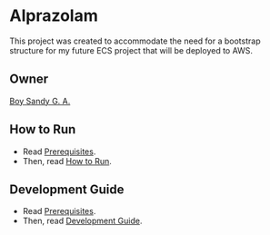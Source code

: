 # Alprazolam

This project was created to accommodate the need for a bootstrap structure for my future ECS project that will be deployed to AWS.

## Owner

[Boy Sandy G. A.](https://github.com/renodesper)

## How to Run

- Read [Prerequisites](docs/PREREQUISITES.md).
- Then, read [How to Run](docs/HOW_TO_RUN.md).

## Development Guide

- Read [Prerequisites](docs/PREREQUISITES.md).
- Then, read [Development Guide](docs/DEVELOPMENT_GUIDE.md).
